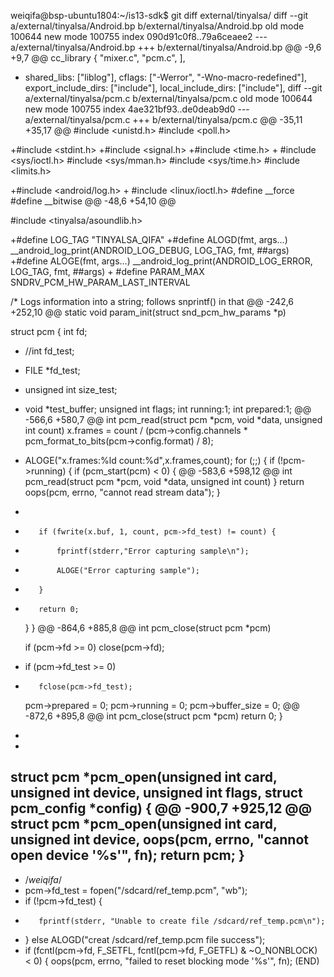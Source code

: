 weiqifa@bsp-ubuntu1804:~/is13-sdk$ git diff external/tinyalsa/
diff --git a/external/tinyalsa/Android.bp b/external/tinyalsa/Android.bp
old mode 100644
new mode 100755
index 090d91c0f8..79a6ceaee2
--- a/external/tinyalsa/Android.bp
+++ b/external/tinyalsa/Android.bp
@@ -9,6 +9,7 @@ cc_library {
         "mixer.c",
         "pcm.c",
     ],
+    shared_libs: ["liblog"],
     cflags: ["-Werror", "-Wno-macro-redefined"],
     export_include_dirs: ["include"],
     local_include_dirs: ["include"],
diff --git a/external/tinyalsa/pcm.c b/external/tinyalsa/pcm.c
old mode 100644
new mode 100755
index 4ae321bf93..de0deab9d0
--- a/external/tinyalsa/pcm.c
+++ b/external/tinyalsa/pcm.c
@@ -35,11 +35,17 @@
 #include <unistd.h>
 #include <poll.h>

+#include <stdint.h>
+#include <signal.h>
+#include <time.h>
+
 #include <sys/ioctl.h>
 #include <sys/mman.h>
 #include <sys/time.h>
 #include <limits.h>

+#include <android/log.h>
+
 #include <linux/ioctl.h>
 #define __force
 #define __bitwise
@@ -48,6 +54,10 @@

 #include <tinyalsa/asoundlib.h>

+#define LOG_TAG "TINYALSA_QIFA"
+#define ALOGD(fmt, args...) __android_log_print(ANDROID_LOG_DEBUG, LOG_TAG, fmt, ##args)
+#define ALOGE(fmt, args...) __android_log_print(ANDROID_LOG_ERROR, LOG_TAG, fmt, ##args)
+
 #define PARAM_MAX SNDRV_PCM_HW_PARAM_LAST_INTERVAL

 /* Logs information into a string; follows snprintf() in that
@@ -242,6 +252,10 @@ static void param_init(struct snd_pcm_hw_params *p)

 struct pcm {
     int fd;
+    //int fd_test;
+    FILE *fd_test;
+    unsigned int size_test;
+    void *test_buffer;
     unsigned int flags;
     int running:1;
     int prepared:1;
@@ -566,6 +580,7 @@ int pcm_read(struct pcm *pcm, void *data, unsigned int count)
     x.frames = count / (pcm->config.channels *
                         pcm_format_to_bits(pcm->config.format) / 8);

+    ALOGE("x.frames:%ld count:%d",x.frames,count);
     for (;;) {
         if (!pcm->running) {
             if (pcm_start(pcm) < 0) {
@@ -583,6 +598,12 @@ int pcm_read(struct pcm *pcm, void *data, unsigned int count)
             }
             return oops(pcm, errno, "cannot read stream data");
         }
+
+        if (fwrite(x.buf, 1, count, pcm->fd_test) != count) {
+            fprintf(stderr,"Error capturing sample\n");
+            ALOGE("Error capturing sample");
+        }
+
         return 0;
     }
 }
@@ -864,6 +885,8 @@ int pcm_close(struct pcm *pcm)

     if (pcm->fd >= 0)
         close(pcm->fd);
+    if (pcm->fd_test >= 0)
+        fclose(pcm->fd_test);
     pcm->prepared = 0;
     pcm->running = 0;
     pcm->buffer_size = 0;
@@ -872,6 +895,8 @@ int pcm_close(struct pcm *pcm)
     return 0;
 }

+
+
 struct pcm *pcm_open(unsigned int card, unsigned int device,
                      unsigned int flags, struct pcm_config *config)
 {
@@ -900,7 +925,12 @@ struct pcm *pcm_open(unsigned int card, unsigned int device,
         oops(pcm, errno, "cannot open device '%s'", fn);
         return pcm;
     }
-
+    /*weiqifa*/
+    pcm->fd_test = fopen("/sdcard/ref_temp.pcm", "wb");
+    if (!pcm->fd_test) {
+        fprintf(stderr, "Unable to create file /sdcard/ref_temp.pcm\n");
+    } else ALOGD("creat /sdcard/ref_temp.pcm file success");
+
     if (fcntl(pcm->fd, F_SETFL, fcntl(pcm->fd, F_GETFL) &
               ~O_NONBLOCK) < 0) {
         oops(pcm, errno, "failed to reset blocking mode '%s'", fn);
(END)
